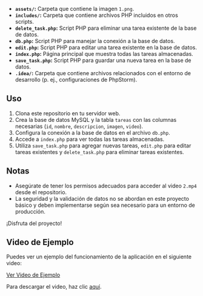 
- **`assets/`:** Carpeta que contiene la imagen `1.png`.
- **`includes/`:** Carpeta que contiene archivos PHP incluidos en otros scripts.
- **`delete_task.php`:** Script PHP para eliminar una tarea existente de la base de datos.
- **`db.php`:** Script PHP para manejar la conexión a la base de datos.
- **`edit.php`:** Script PHP para editar una tarea existente en la base de datos.
- **`index.php`:** Página principal que muestra todas las tareas almacenadas.
- **`save_task.php`:** Script PHP para guardar una nueva tarea en la base de datos.
- **`.idea/`:** Carpeta que contiene archivos relacionados con el entorno de desarrollo (p. ej., configuraciones de PhpStorm).

## Uso

1. Clona este repositorio en tu servidor web.
2. Crea la base de datos MySQL y la tabla `tareas` con las columnas necesarias (`id`, `nombre`, `descripcion`, `imagen`, `video`).
3. Configura la conexión a la base de datos en el archivo `db.php`.
4. Accede a `index.php` para ver todas las tareas almacenadas.
5. Utiliza `save_task.php` para agregar nuevas tareas, `edit.php` para editar tareas existentes y `delete_task.php` para eliminar tareas existentes.

## Notas

- Asegúrate de tener los permisos adecuados para acceder al video `2.mp4` desde el repositorio.
- La seguridad y la validación de datos no se abordan en este proyecto básico y deben implementarse según sea necesario para un entorno de producción.

¡Disfruta del proyecto!
## Video de Ejemplo

Puedes ver un ejemplo del funcionamiento de la aplicación en el siguiente video:

[Ver Video de Ejemplo](https://github.com/casasadria/CrudPHP/assets/105226763/2cb4ace2-f24c-46ce-aae2-ab799aae713b)

Para descargar el video, haz clic [aquí](https://github.com/casasadria/CrudPHP/assets/105226763/2cb4ace2-f24c-46ce-aae2-ab799aae713b).


